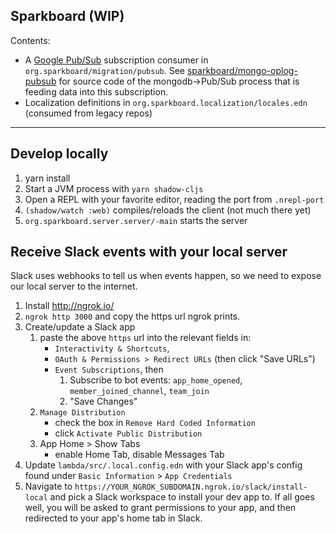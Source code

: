 Sparkboard
(WIP)
----

Contents:

- A [Google Pub/Sub](https://cloud.google.com/pubsub/docs/overview) subscription consumer in `org.sparkboard/migration/pubsub`. See [sparkboard/mongo-oplog-pubsub](https://github.com/sparkboard/mongodb-oplog-pubsub) for source code of the mongodb->Pub/Sub process that is feeding data into this subscription.
- Localization definitions in `org.sparkboard.localization/locales.edn` (consumed from legacy repos)

----

## Develop locally

1. yarn install
1. Start a JVM process with `yarn shadow-cljs`
1. Open a REPL with your favorite editor, reading the port from `.nrepl-port`
1. `(shadow/watch :web)` compiles/reloads the client (not much there yet)
1. `org.sparkboard.server.server/-main` starts the server

## Receive Slack events with your local server

Slack uses webhooks to tell us when events happen, so we need to expose our local server
to the internet.

1. Install http://ngrok.io/
1. `ngrok http 3000` and copy the https url ngrok prints.
1. Create/update a Slack app
    1. paste the above `https` url into the relevant fields in:
        * `Interactivity & Shortcuts`,
        * `OAuth & Permissions > Redirect URLs` (then click "Save URLs")
        * `Event Subscriptions`, then
            1. Subscribe to bot events:
                `app_home_opened`, `member_joined_channel`, `team_join`
            2. "Save Changes"
    1. `Manage Distribution`
        - check the box in `Remove Hard Coded Information`
        - click `Activate Public Distribution`
    1. App Home > Show Tabs
        - enable Home Tab, disable Messages Tab
1. Update `lambda/src/.local.config.edn` with your Slack app's config found under `Basic Information` > `App Credentials`
1. Navigate to `https://YOUR_NGROK_SUBDOMAIN.ngrok.io/slack/install-local` and pick a Slack workspace
to install your dev app to. If all goes well, you will be asked to grant permissions to your app,
and then redirected to your app's home tab in Slack.
